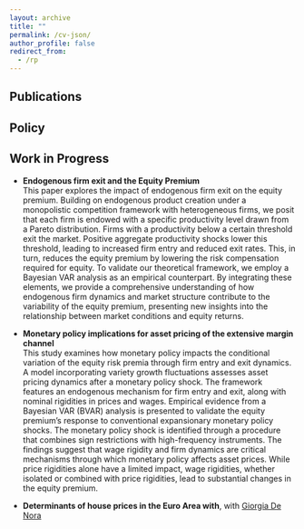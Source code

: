 ```yaml
---
layout: archive
title: ""
permalink: /cv-json/
author_profile: false
redirect_from:
  - /rp
---
```


## Publications

## Policy

## Work in Progress


* **Endogenous firm exit and the Equity Premium** <br>
This paper explores the impact of endogenous firm exit on the equity premium. Building on endogenous product creation under a monopolistic competition framework with heterogeneous firms, we posit that each firm is endowed with a specific productivity level drawn from a Pareto distribution. Firms with a productivity below a certain threshold exit the market. Positive aggregate productivity shocks lower this threshold, leading to increased firm entry and reduced exit rates. This, in turn, reduces the equity premium by lowering the risk compensation required for equity. To validate our theoretical framework, we employ a Bayesian VAR analysis as an empirical counterpart. By integrating these elements, we provide a comprehensive understanding of how endogenous firm dynamics and market structure contribute to the variability of the equity premium, presenting new insights into the relationship between market conditions and equity returns.

* **Monetary policy implications for asset pricing of the extensive margin channel** <br>
This study examines how monetary policy impacts the conditional variation of the equity risk premia through firm entry and exit dynamics. A model incorporating variety growth fluctuations assesses asset pricing dynamics after a monetary policy shock. The framework features an endogenous mechanism for firm entry and exit, along with nominal rigidities in prices and wages. Empirical evidence from a Bayesian VAR (BVAR) analysis is presented to validate the equity premium’s response to conventional expansionary monetary policy shocks. The monetary policy shock is identified through a procedure that combines sign restrictions with high-frequency instruments. The findings suggest that wage rigidity and firm dynamics are critical mechanisms through which monetary policy affects asset prices. While price rigidities alone have a limited impact, wage rigidities, whether isolated or combined with price rigidities, lead to substantial changes in the equity premium.

* **Determinants of house prices in the Euro Area with**, with [Giorgia De Nora](https://www.ecb.europa.eu/pub/research/authors/profiles/giorgia-de-nora.en.html) 

